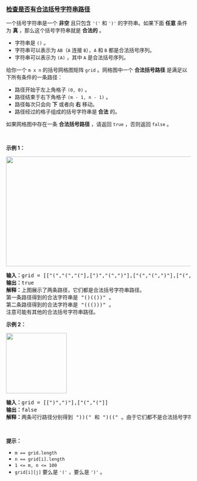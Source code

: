 ### [检查是否有合法括号字符串路径](https://leetcode-cn.com/problems/check-if-there-is-a-valid-parentheses-string-path)

<p>一个括号字符串是一个 <strong>非空</strong>&nbsp;且只包含&nbsp;<code>'('</code>&nbsp;和&nbsp;<code>')'</code>&nbsp;的字符串。如果下面&nbsp;<strong>任意</strong>&nbsp;条件为&nbsp;<strong>真</strong>&nbsp;，那么这个括号字符串就是&nbsp;<strong>合法的</strong>&nbsp;。</p>

<ul>
	<li>字符串是&nbsp;<code>()</code>&nbsp;。</li>
	<li>字符串可以表示为&nbsp;<code>AB</code>（<code>A</code>&nbsp;连接&nbsp;<code>B</code>），<code>A</code> 和&nbsp;<code>B</code>&nbsp;都是合法括号序列。</li>
	<li>字符串可以表示为&nbsp;<code>(A)</code>&nbsp;，其中&nbsp;<code>A</code>&nbsp;是合法括号序列。</li>
</ul>

<p>给你一个&nbsp;<code>m x n</code>&nbsp;的括号网格图矩阵&nbsp;<code>grid</code>&nbsp;。网格图中一个&nbsp;<strong>合法括号路径</strong>&nbsp;是满足以下所有条件的一条路径：</p>

<ul>
	<li>路径开始于左上角格子&nbsp;<code>(0, 0)</code>&nbsp;。</li>
	<li>路径结束于右下角格子&nbsp;<code>(m - 1, n - 1)</code>&nbsp;。</li>
	<li>路径每次只会向 <strong>下</strong>&nbsp;或者向 <strong>右</strong>&nbsp;移动。</li>
	<li>路径经过的格子组成的括号字符串是<strong>&nbsp;合法</strong>&nbsp;的。</li>
</ul>

<p>如果网格图中存在一条 <strong>合法括号路径</strong>&nbsp;，请返回&nbsp;<code>true</code>&nbsp;，否则返回&nbsp;<code>false</code>&nbsp;。</p>

<p>&nbsp;</p>

<p><strong>示例 1：</strong></p>

<p><img alt="" src="https://assets.leetcode.com/uploads/2022/03/15/example1drawio.png" style="width: 521px; height: 300px;" /></p>

<pre>
<b>输入：</b>grid = [["(","(","("],[")","(",")"],["(","(",")"],["(","(",")"]]
<b>输出：</b>true
<b>解释：</b>上图展示了两条路径，它们都是合法括号字符串路径。
第一条路径得到的合法字符串是 "()(())" 。
第二条路径得到的合法字符串是 "((()))" 。
注意可能有其他的合法括号字符串路径。
</pre>

<p><strong>示例 2：</strong></p>

<p><img alt="" src="https://assets.leetcode.com/uploads/2022/03/15/example2drawio.png" style="width: 165px; height: 165px;" /></p>

<pre>
<b>输入：</b>grid = [[")",")"],["(","("]]
<b>输出：</b>false
<b>解释：</b>两条可行路径分别得到 "))(" 和 ")((" 。由于它们都不是合法括号字符串，我们返回 false 。
</pre>

<p>&nbsp;</p>

<p><strong>提示：</strong></p>

<ul>
	<li><code>m == grid.length</code></li>
	<li><code>n == grid[i].length</code></li>
	<li><code>1 &lt;= m, n &lt;= 100</code></li>
	<li><code>grid[i][j]</code>&nbsp;要么是&nbsp;<code>'('</code>&nbsp;，要么是&nbsp;<code>')'</code> 。</li>
</ul>
